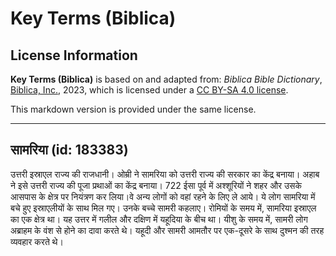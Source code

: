 # Key Terms (Biblica)

## License Information

**Key Terms (Biblica)** is based on and adapted from: _Biblica Bible Dictionary_, [Biblica, Inc.](https://www.biblica.com/), 2023, which is licensed under a [CC BY-SA 4.0 license](https://creativecommons.org/licenses/by-sa/4.0/legalcode.en).

This markdown version is provided under the same license.



--------------------------------

## सामरिया (id: 183383)

उत्तरी इस्राएल राज्य की राजधानी। ओम्री ने सामरिया को उत्तरी राज्य की सरकार का केंद्र बनाया। अहाब ने इसे उत्तरी राज्य की पूजा प्रथाओं का केंद्र बनाया। 722 ईसा पूर्व में अश्शूरियों ने शहर और उसके आसपास के क्षेत्र पर नियंत्रण कर लिया।वे अन्य लोगों को वहां रहने के लिए ले आये। ये लोग सामरिया में बचे हुए इस्राएलीयों के साथ मिल गए। उनके बच्चे सामरी कहलाए। रोमियों के समय में, सामरिया इस्राएल का एक क्षेत्र था। यह उत्तर में गलील और दक्षिण में यहूदिया के बीच था। यीशु के समय में, सामरी लोग अब्राहम के वंश से होने का दावा करते थे। यहूदी और सामरी आमतौर पर एक\-दूसरे के साथ दुश्मन की तरह व्यवहार करते थे।


